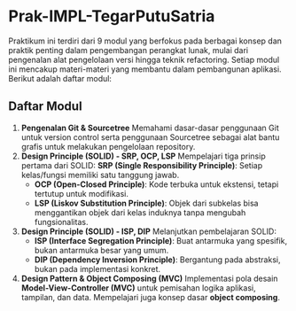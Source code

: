 # Prak-IMPL-TegarPutuSatria

Praktikum ini terdiri dari 9 modul yang berfokus pada berbagai konsep dan praktik penting dalam pengembangan perangkat lunak, mulai dari pengenalan alat pengelolaan versi hingga teknik refactoring. Setiap modul ini mencakup materi-materi yang membantu dalam pembangunan aplikasi. Berikut adalah daftar modul:
## Daftar Modul

1. **Pengenalan Git & Sourcetree**
   Memahami dasar-dasar penggunaan Git untuk version control serta penggunaan Sourcetree sebagai alat bantu grafis untuk melakukan pengelolaan repository.
3. **Design Principle (SOLID) - SRP, OCP, LSP**
   Mempelajari tiga prinsip pertama dari SOLID:
   **SRP (Single Responsibility Principle)**: Setiap kelas/fungsi memiliki satu tanggung jawab.
   - **OCP (Open-Closed Principle)**: Kode terbuka untuk ekstensi, tetapi tertutup untuk modifikasi.
   - **LSP (Liskov Substitution Principle)**: Objek dari subkelas bisa menggantikan objek dari kelas induknya tanpa mengubah fungsionalitas.
4. **Design Principle (SOLID) - ISP, DIP**
   Melanjutkan pembelajaran SOLID:
   - **ISP (Interface Segregation Principle)**: Buat antarmuka yang spesifik, bukan antarmuka besar yang umum.
   - **DIP (Dependency Inversion Principle)**: Bergantung pada abstraksi, bukan pada implementasi konkret.
6. **Design Pattern & Object Composing (MVC)**
   Implementasi pola desain **Model-View-Controller (MVC)** untuk pemisahan logika aplikasi, tampilan, dan data. Mempelajari juga konsep dasar **object composing**.
